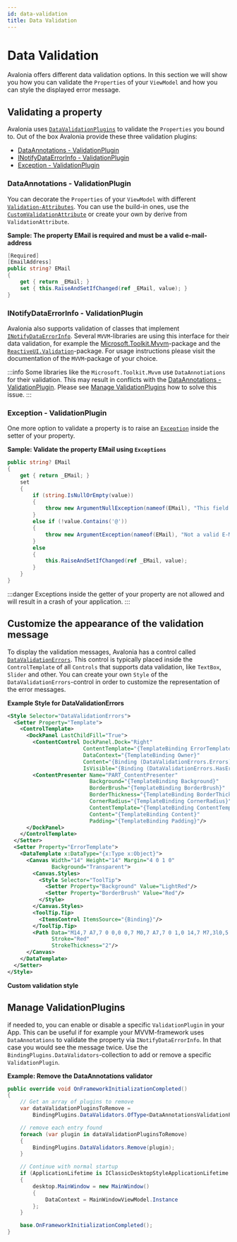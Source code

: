 ```yaml
---
id: data-validation
title: Data Validation
---
```


# Data Validation

Avalonia offers different data validation options. In this section we will show you how you can validate the `Properties` of your `ViewModel` and how you can style the displayed error message.

## Validating a property

Avalonia uses [`DataValidationPlugins`](http://reference.avaloniaui.net/api/Avalonia.Data.Core.Plugins/IDataValidationPlugin/) to validate the `Properties` you bound to. Out of the box Avalonia provide these three validation plugins:

* [DataAnnotations - ValidationPlugin](data-validation.md#dataannotations---validationplugin)
* [INotifyDataErrorInfo - ValidationPlugin](data-validation.md#inotifydataerrorinfo---validationplugin)
* [Exception - ValidationPlugin](data-validation.md#exception---validationplugin)

### DataAnnotations - ValidationPlugin

You can decorate the `Properties` of your `ViewModel` with different [`Validation-Attributes`](https://learn.microsoft.com/en-us/dotnet/api/system.componentmodel.dataannotations.validationattribute). You can use the build-in ones, use the [`CustomValidationAttribute`](https://learn.microsoft.com/en-us/dotnet/api/system.componentmodel.dataannotations.customvalidationattribute) or create your own by derive from `ValidationAttribute`.

**Sample: The property EMail is required and must be a valid e-mail-address**

```cs
[Required]
[EmailAddress]
public string? EMail
{
    get { return _EMail; }
    set { this.RaiseAndSetIfChanged(ref _EMail, value); }
}
```

### INotifyDataErrorInfo - ValidationPlugin

Avalonia also supports validation of classes that implement [`INotifyDataErrorInfo`](https://learn.microsoft.com/en-us/dotnet/api/system.componentmodel.inotifydataerrorinfo). Several `MVVM`-libraries are using this interface for their data validation, for example the [Microsoft.Toolkit.Mvvm](https://learn.microsoft.com/en-us/windows/communitytoolkit/mvvm/observablevalidator)-package and the [`ReactiveUI.Validation`](https://github.com/reactiveui/ReactiveUI.Validation#inotifydataerrorinfo-support)-package. For usage instructions please visit the documentation of the `MVVM`-package of your choice.

:::info
Some libraries like the `Microsoft.Toolkit.Mvvm` use `DataAnnotiations` for their validation. This may result in conflicts with the [DataAnnotations - ValidationPlugin](data-validation.md#dataannotations---validationplugin). Please see [Manage ValidationPlugins](data-validation.md#manage-validationplugins) how to solve this issue.
:::

### Exception - ValidationPlugin

One more option to validate a property is to raise an [`Exception`](https://learn.microsoft.com/en-us/dotnet/csharp/fundamentals/exceptions/creating-and-throwing-exceptions) inside the setter of your property.

**Sample: Validate the property EMail using `Exceptions`**

```cs
public string? EMail
{
    get { return _EMail; }
    set 
    {
        if (string.IsNullOrEmpty(value))
        {
            throw new ArgumentNullException(nameof(EMail), "This field is required");
        }
        else if (!value.Contains('@'))
        {
            throw new ArgumentException(nameof(EMail), "Not a valid E-Mail-Address");
        }
        else
        { 
            this.RaiseAndSetIfChanged(ref _EMail, value); 
        } 
    }
}
```

:::danger
Exceptions inside the getter of your property are not allowed and will result in a crash of your application.
:::

## Customize the appearance of the validation message

To display the validation messages, Avalonia has a control called [`DataValidationErrors`](http://reference.avaloniaui.net/api/Avalonia.Controls/DataValidationErrors/). This control is typically placed inside the `ControlTemplate` of all `Controls` that supports data validation, like `TextBox`, `Slider` and other. You can create your own `Style` of the `DataValidationErrors`-control in order to customize the representation of the error messages.

**Example Style for DataValidationErrors**

```xml
<Style Selector="DataValidationErrors">
  <Setter Property="Template">
    <ControlTemplate>
      <DockPanel LastChildFill="True">
        <ContentControl DockPanel.Dock="Right"
                        ContentTemplate="{TemplateBinding ErrorTemplate}"
                        DataContext="{TemplateBinding Owner}"
                        Content="{Binding (DataValidationErrors.Errors)}"
                        IsVisible="{Binding (DataValidationErrors.HasErrors)}"/>
        <ContentPresenter Name="PART_ContentPresenter"
                          Background="{TemplateBinding Background}"
                          BorderBrush="{TemplateBinding BorderBrush}"
                          BorderThickness="{TemplateBinding BorderThickness}"
                          CornerRadius="{TemplateBinding CornerRadius}"
                          ContentTemplate="{TemplateBinding ContentTemplate}"
                          Content="{TemplateBinding Content}"
                          Padding="{TemplateBinding Padding}"/>
      </DockPanel>
    </ControlTemplate>
  </Setter>   
  <Setter Property="ErrorTemplate">
    <DataTemplate x:DataType="{x:Type x:Object}">
      <Canvas Width="14" Height="14" Margin="4 0 1 0" 
              Background="Transparent">
        <Canvas.Styles>
          <Style Selector="ToolTip">
            <Setter Property="Background" Value="LightRed"/>
            <Setter Property="BorderBrush" Value="Red"/>
          </Style>
        </Canvas.Styles>
        <ToolTip.Tip>
          <ItemsControl ItemsSource="{Binding}"/>
        </ToolTip.Tip>
        <Path Data="M14,7 A7,7 0 0,0 0,7 M0,7 A7,7 0 1,0 14,7 M7,3l0,5 M7,9l0,2" 
              Stroke="Red" 
              StrokeThickness="2"/>
      </Canvas>
    </DataTemplate>
  </Setter>
</Style>
```

<!-- ![custom validation style](broken-reference) -->

**Custom validation style**

## Manage ValidationPlugins

if needed to, you can enable or disable a specific `ValidationPlugin` in your App. This can be useful if for example your MVVM-framework uses `DataAnnotations` to validate the property via `INotifyDataErrorInfo`. In that case you would see the message twice. Use the `BindingPlugins.DataValidators`-collection to add or remove a specific `ValidationPlugin`.

**Example: Remove the DataAnnotations validator**

```cs
public override void OnFrameworkInitializationCompleted()
{
    // Get an array of plugins to remove
    var dataValidationPluginsToRemove =
        BindingPlugins.DataValidators.OfType<DataAnnotationsValidationPlugin>().ToArray();

    // remove each entry found
    foreach (var plugin in dataValidationPluginsToRemove)
    {
        BindingPlugins.DataValidators.Remove(plugin);
    }

    // Continue with normal startup
    if (ApplicationLifetime is IClassicDesktopStyleApplicationLifetime desktop)
    {
        desktop.MainWindow = new MainWindow()
        {
            DataContext = MainWindowViewModel.Instance
        };
    }

    base.OnFrameworkInitializationCompleted();
}
```
